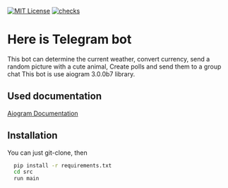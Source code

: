 

[![MIT License](https://img.shields.io/badge/License-MIT-green.svg)](https://github.com/serdukow/aiogram_test/blob/master/LICENSE.md)
[![checks](https://img.shields.io/github/checks-status/serdukow/aiogram_test/master)](https://opensource.org/licenses/)




# Here is Telegram bot

This bot can determine the current weather, convert currency, send a random picture with a cute animal,
Create polls and send them to a group chat
This bot is use aiogram 3.0.0b7 library.



## Used documentation

[Aiogram Documentation](https://docs.aiogram.dev/en/dev-3.x/)

## Installation

You can just git-clone, then

```bash
  pip install -r requirements.txt
  cd src
  run main
```
    